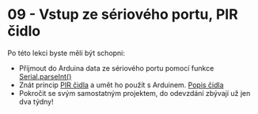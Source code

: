 # 09 - Vstup ze sériového portu, PIR čidlo
Po této lekci byste měli být schopni:

- Přijmout do Arduina data ze sériového portu pomocí funkce [Serial.parseInt()](https://www.itnetwork.cz/hardware-pc/arduino/programovaci-jazyk/cteni-uzivatelskych-vstupu-v-arduinu#_funkce-serial-parseint)
- Znát princip [PIR čidla](https://blog.laskakit.cz/pohybove-cidlo-jak-funguje-jak-zapojit/) a umět ho použít s Arduinem. [Popis čidla](https://www.electronics-lab.com/wp-content/uploads/2021/03/PIR-Sensor-Pinout-with-Jumper-Setting-Sensitivity-Time-Adjustment-BISS0001-IC-Labeling-Diagram.png)
- Pokročit se svým samostatným projektem, do odevzdání zbývají už jen dva týdny!
